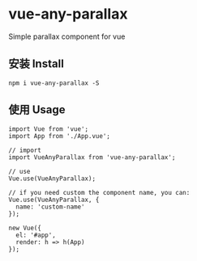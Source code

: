 # vue-any-parallax
Simple parallax component for vue

## 安装 Install

`npm i vue-any-parallax -S`

## 使用 Usage

```
import Vue from 'vue';
import App from './App.vue';

// import
import VueAnyParallax from 'vue-any-parallax';

// use
Vue.use(VueAnyParallax);

// if you need custom the component name, you can:
Vue.use(VueAnyParallax, {
  name: 'custom-name'
});

new Vue({
  el: '#app',
  render: h => h(App)
});

```
